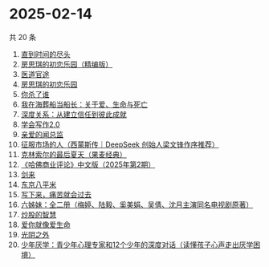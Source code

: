 # 2025-02-14

共 20 条

<!-- BEGIN WEREAD -->
<!-- 最后更新时间 2025-02-14 00:10:45 +0800 -->
1. [直到时间的尽头](https://weread.qq.com/web/bookDetail/39232ae0813ab7b71g012d49)
1. [房思琪的初恋乐园（精编版）](https://weread.qq.com/web/bookDetail/cbb3285071eb6d2ecbba023)
1. [医道官途](https://weread.qq.com/web/bookDetail/3cd32a80813ab9a58g01337b)
1. [房思琪的初恋乐园](https://weread.qq.com/web/bookDetail/6bb324405e15d46bb6d43d0)
1. [你杀了谁](https://weread.qq.com/web/bookDetail/fdb32f80813ab9a47g0136aa)
1. [我在海葬船当船长：关于爱、生命与死亡](https://weread.qq.com/web/bookDetail/c2632480813ab9a25g0159d0)
1. [深度关系：从建立信任到彼此成就](https://weread.qq.com/web/bookDetail/9a332f70813ab80efg0123b7)
1. [学会写作2.0](https://weread.qq.com/web/bookDetail/88c32bc0813ab9a59g017fdb)
1. [亲爱的闻总监](https://weread.qq.com/web/bookDetail/8ce329b0813ab9599g019d3e)
1. [征服市场的人（西蒙斯传｜DeepSeek 创始人梁文锋作序推荐）](https://weread.qq.com/web/bookDetail/57d322107228916857ddb4f)
1. [克林索尔的最后夏天（果麦经典）](https://weread.qq.com/web/bookDetail/a2f32870716dd8fca2f03e8)
1. [《哈佛商业评论》中文版（2025年第2期）](https://weread.qq.com/web/bookDetail/f8432680813ab9a88g018de8)
1. [剑来](https://weread.qq.com/web/bookDetail/8e5326b07153adcf8e53d42)
1. [东京八平米](https://weread.qq.com/web/bookDetail/c4332ab0813ab7f5cg017038)
1. [写下来，痛苦就会过去](https://weread.qq.com/web/bookDetail/02332680813ab880cg016c4b)
1. [六姊妹：全二册（梅婷、陆毅、奚美娟、吴倩、沈月主演同名电视剧原著）](https://weread.qq.com/web/bookDetail/51432e4071a73c495147467)
1. [炒股的智慧](https://weread.qq.com/web/bookDetail/f5f3255071fabd74f5f01db)
1. [爱你就像爱生命](https://weread.qq.com/web/bookDetail/705324105dedb8705370561)
1. [光阴之外](https://weread.qq.com/web/bookDetail/72e325c0727d77d472e6ff7)
1. [少年厌学：青少年心理专家和12个少年的深度对话（读懂孩子心声走出厌学困境）](https://weread.qq.com/web/bookDetail/d0132570813ab98e5g017dd2)
<!-- END WEREAD -->